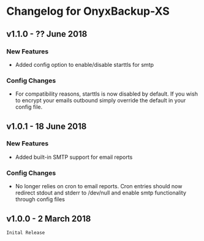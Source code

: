 # Changelog for OnyxBackup-XS

## v1.1.0 - ?? June 2018
  ### New Features
  - Added config option to enable/disable starttls for smtp
  ### Config Changes
  - For compatibility reasons, starttls is now disabled by default. If you wish to encrypt your emails outbound simply override the default in your config file.

## v1.0.1 - 18 June 2018
  ### New Features
  - Added built-in SMTP support for email reports
  ### Config Changes
  - No longer relies on cron to email reports. Cron entries should now redirect stdout and stderr to /dev/null and enable smtp functionality through config files

## v1.0.0 - 2 March 2018
	Inital Release
